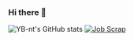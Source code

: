 ### Hi there 👋

<!--
**YB-nt/YB-nt** is a ✨ _special_ ✨ repository because its `README.md` (this file) appears on your GitHub profile.

Here are some ideas to get you started:

- 🔭 I’m currently working on ...
- 🌱 I’m currently learning ...
- 👯 I’m looking to collaborate on ...
- 🤔 I’m looking for help with ...
- 💬 Ask me about ...
- 📫 How to reach me: ...
- 😄 Pronouns: ...
- ⚡ Fun fact: ...
-->
![YB-nt's GitHub stats](https://github-readme-stats.vercel.app/api?username=YB-nt&show_icons=true&theme=transparent)
[![Job Scrap](https://github-readme-stats.vercel.app/api/pin/?username=anuraghazra&theme=transparent&repo=job_scraping)]([https://github.com/anuraghazra/github-readme-stats](https://github.com/YB-nt/job_scraping))
